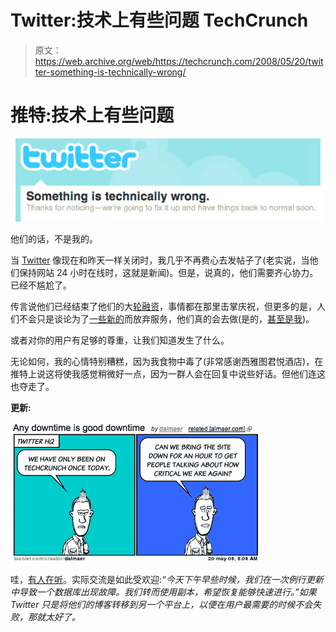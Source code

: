 # Twitter:技术上有些问题 TechCrunch

> 原文：<https://web.archive.org/web/https://techcrunch.com/2008/05/20/twitter-something-is-technically-wrong/>

# 推特:技术上有些问题

![](img/b2724ca2e6268a1444bef5681cf64c3e.png)

他们的话，不是我的。

当 [Twitter](https://web.archive.org/web/20230218102536/http://www.twitter.com/) 像现在和昨天一样关闭时，我几乎不再费心去发帖子了(老实说，当他们保持网站 24 小时在线时，这就是新闻)。但是，说真的，他们需要齐心协力。已经不尴尬了。

传言说他们已经结束了他们的大[轮融资](https://web.archive.org/web/20230218102536/https://techcrunch.com/2008/04/28/how-much-is-twitter-worth/)，事情都在那里击掌庆祝，但更多的是，人们不会只是谈论为了[一些新的](https://web.archive.org/web/20230218102536/https://techcrunch.com/2008/05/05/twitter-can-be-liberated-heres-how/)而放弃服务，他们真的会去做(是的，[甚至是我](https://web.archive.org/web/20230218102536/https://techcrunch.com/2008/04/22/twitter-may-not-have-to-care-about-uptime-any-longer/))。

或者对你的用户有足够的尊重，让我们知道发生了什么。

无论如何，我的心情特别糟糕，因为我食物中毒了(非常感谢西雅图君悦酒店)，在推特上说这将使我感觉稍微好一点，因为一群人会在回复中说些好话。但他们连这也夺走了。

**更新:**

[![](img/90ad3d40f0da3514491e7b69a7dc3c00.png)](https://web.archive.org/web/20230218102536/http://almaer.com/blog/using-downtime-for-publicity)

哇，[有人在听](https://web.archive.org/web/20230218102536/http://blog.twitter.com/2008/05/not-true.html)。实际交流是如此受欢迎:*“今天下午早些时候，我们在一次例行更新中导致一个数据库出现故障。我们转而使用副本，希望恢复能够快速进行。”如果 Twitter 只是将他们的博客转移到另一个平台上，以便在用户最需要的时候不会失败，那就太好了。*